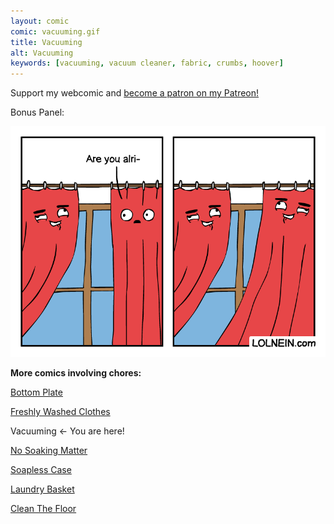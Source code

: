 ```yaml
---
layout: comic
comic: vacuuming.gif
title: Vacuuming
alt: Vacuuming
keywords: [vacuuming, vacuum cleaner, fabric, crumbs, hoover]
---
```


Support my webcomic and [become a patron on my Patreon!](https://www.patreon.com/lolnein)

Bonus Panel:

![Vacuuming Bonus GIF](/images/vacuuming_bonus.gif)


__More comics involving chores:__

[Bottom Plate](https://lolnein.com/2017/07/14/bottomplate/)

[Freshly Washed Clothes](https://lolnein.com/2017/09/20/freshlywashedclothes/)

Vacuuming <- You are here!

[No Soaking Matter](https://lolnein.com/2019/04/12/nosoakingmatter/)

[Soapless Case](https://lolnein.com/2019/04/16/soaplesscase/)

[Laundry Basket](https://lolnein.com/2019/04/26/laundrybasket/)

[Clean The Floor](https://lolnein.com/2019/06/21/cleanthefloor/)